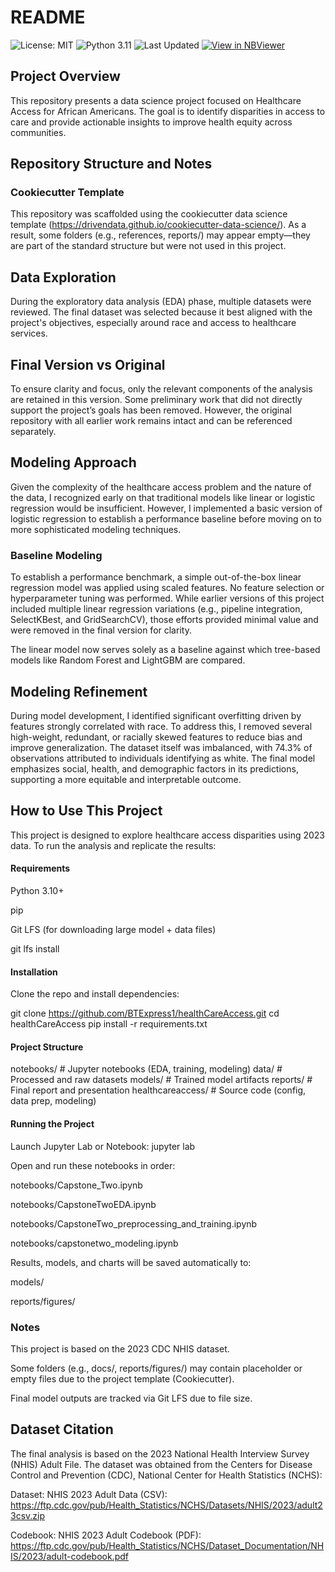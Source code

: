 # README
![License: MIT](https://img.shields.io/badge/license-MIT-green)
![Python 3.11](https://img.shields.io/badge/python-3.11-blue)
![Last Updated](https://img.shields.io/github/last-commit/BTExpress1/healthCareAccess)
[![View in NBViewer](https://img.shields.io/badge/notebook-nbviewer-orange)](https://nbviewer.org/github/BTExpress1/healthCareAccess/blob/main/notebooks/CapstoneTwoEDA.ipynb)


## Project Overview
This repository presents a data science project focused on Healthcare Access for African Americans. The goal is to identify disparities in access to care and provide actionable insights to improve health equity across communities.

## Repository Structure and Notes
### Cookiecutter Template
This repository was scaffolded using the cookiecutter data science template (https://drivendata.github.io/cookiecutter-data-science/). As a result, some folders (e.g., references, reports/) may appear empty—they are part of the standard structure but were not used in this project.

## Data Exploration
During the exploratory data analysis (EDA) phase, multiple datasets were reviewed. The final dataset was selected because it best aligned with the project's objectives, especially around race and access to healthcare services.

## Final Version vs Original
To ensure clarity and focus, only the relevant components of the analysis are retained in this version. Some preliminary work that did not directly support the project’s goals has been removed. However, the original repository with all earlier work remains intact and can be referenced separately.

## Modeling Approach
Given the complexity of the healthcare access problem and the nature of the data, I recognized early on that traditional models like linear or logistic regression would be insufficient. However, I implemented a basic version of logistic regression to establish a performance baseline before moving on to more sophisticated modeling techniques.
### Baseline Modeling
To establish a performance benchmark, a simple out-of-the-box linear regression model was applied using scaled features. No feature selection or hyperparameter tuning was performed. While earlier versions of this project included multiple linear regression variations (e.g., pipeline integration, SelectKBest, and GridSearchCV), those efforts provided minimal value and were removed in the final version for clarity.

The linear model now serves solely as a baseline against which tree-based models like Random Forest and LightGBM are compared.

## Modeling Refinement
During model development, I identified significant overfitting driven by features strongly correlated with race. To address this, I removed several high-weight, redundant, or racially skewed features to reduce bias and improve generalization. The dataset itself was imbalanced, with 74.3% of observations attributed to individuals identifying as white. The final model emphasizes social, health, and demographic factors in its predictions, supporting a more equitable and interpretable outcome.

## How to Use This Project
This project is designed to explore healthcare access disparities using 2023 data. To run the analysis and replicate the results:

#### Requirements
Python 3.10+

pip

Git LFS (for downloading large model + data files)

git lfs install

#### Installation
Clone the repo and install dependencies:

git clone https://github.com/BTExpress1/healthCareAccess.git
cd healthCareAccess
pip install -r requirements.txt

#### Project Structure
notebooks/                         # Jupyter notebooks (EDA, training, modeling)
data/                              # Processed and raw datasets
models/                            # Trained model artifacts
reports/                           # Final report and presentation
healthcareaccess/                  # Source code (config, data prep, modeling)

#### Running the Project
Launch Jupyter Lab or Notebook:
jupyter lab

Open and run these notebooks in order:

notebooks/Capstone_Two.ipynb

notebooks/CapstoneTwoEDA.ipynb

notebooks/CapstoneTwo_preprocessing_and_training.ipynb

notebooks/capstonetwo_modeling.ipynb

Results, models, and charts will be saved automatically to:

models/

reports/figures/

### Notes
This project is based on the 2023 CDC NHIS dataset.

Some folders (e.g., docs/, reports/figures/) may contain placeholder or empty files due to the project template (Cookiecutter).

Final model outputs are tracked via Git LFS due to file size.

## Dataset Citation
The final analysis is based on the 2023 National Health Interview Survey (NHIS) Adult File. The dataset was obtained from the Centers for Disease Control and Prevention (CDC), National Center for Health Statistics (NCHS):

Dataset: NHIS 2023 Adult Data (CSV): https://ftp.cdc.gov/pub/Health_Statistics/NCHS/Datasets/NHIS/2023/adult23csv.zip

Codebook: NHIS 2023 Adult Codebook (PDF): https://ftp.cdc.gov/pub/Health_Statistics/NCHS/Dataset_Documentation/NHIS/2023/adult-codebook.pdf


